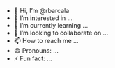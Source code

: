 - 👋 Hi, I’m @rbarcala
- 👀 I’m interested in ...
- 🌱 I’m currently learning ...
- 💞️ I’m looking to collaborate on ...
- 📫 How to reach me ...
- 😄 Pronouns: ...
- ⚡ Fun fact: ...

<!---
rbarcala/rbarcala is a ✨ special ✨ repository because its `README.md` (this file) appears on your GitHub profile.
You can click the Preview link to take a look at your changes.
--->
